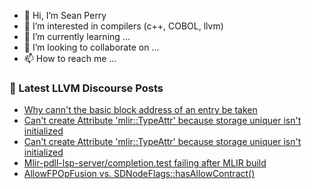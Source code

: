 - 👋 Hi, I’m Sean Perry
- 👀 I’m interested in compilers (c++, COBOL, llvm)
- 🌱 I’m currently learning ...
- 💞️ I’m looking to collaborate on ...
- 📫 How to reach me ...

<!---
s66perry/s66perry is a ✨ special ✨ repository because its `README.md` (this file) appears on your GitHub profile.
You can click the Preview link to take a look at your changes.
--->
### 📕 Latest LLVM Discourse Posts

<!-- DISCOURSE-LLVM:START -->
- [Why cann&#39;t the basic block address of an entry be taken](https://discourse.llvm.org/t/why-cannt-the-basic-block-address-of-an-entry-be-taken/81088#post_1)
- [Can&#39;t create Attribute &#39;mlir::TypeAttr&#39; because storage uniquer isn&#39;t initialized](https://discourse.llvm.org/t/cant-create-attribute-mlir-typeattr-because-storage-uniquer-isnt-initialized/81069#post_6)
- [Can&#39;t create Attribute &#39;mlir::TypeAttr&#39; because storage uniquer isn&#39;t initialized](https://discourse.llvm.org/t/cant-create-attribute-mlir-typeattr-because-storage-uniquer-isnt-initialized/81069#post_5)
- [Mlir-pdll-lsp-server/completion.test failing after MLIR build](https://discourse.llvm.org/t/mlir-pdll-lsp-server-completion-test-failing-after-mlir-build/80814#post_2)
- [AllowFPOpFusion vs. SDNodeFlags::hasAllowContract&lpar;&rpar;](https://discourse.llvm.org/t/allowfpopfusion-vs-sdnodeflags-hasallowcontract/80909#post_8)
<!-- DISCOURSE-LLVM:END -->

